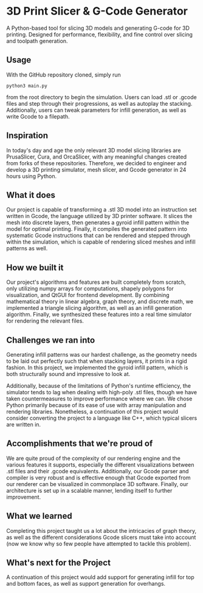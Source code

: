 # 3D Print Slicer & G-Code Generator

A Python-based tool for slicing 3D models and generating G-code for 3D printing. Designed for performance, flexibility, and fine control over slicing and toolpath generation.  

## Usage

With the GitHub repository cloned, simply run 
```
python3 main.py
```
from the root directory to begin the simulation. Users can load .stl or .gcode files and step through their progressions, as well as autoplay the stacking. Additionally, users can tweak parameters for infill generation, as well as write Gcode to a filepath.

## Inspiration

In today's day and age the only relevant 3D model slicing libraries are PrusaSlicer, Cura, and OrcaSlicer, with any meaningful changes created from forks of these repositories. Therefore, we decided to engineer and develop a 3D printing simulator, mesh slicer, and Gcode generator in 24 hours using Python. 

## What it does
Our project is capable of transforming a .stl 3D model into an instruction set written in Gcode, the language utilized by 3D printer software. It slices the mesh into discrete layers, then generates a gyroid infill pattern within the model for optimal printing. Finally, it compiles the generated pattern into systematic Gcode instructions that can be rendered and stepped through within the simulation, which is capable of rendering sliced meshes and infill patterns as well.

## How we built it
Our project's algorithms and features are built completely from scratch, only utilizing numpy arrays for computations, shapely polygons for visualization, and QtGUI for frontend development. By combining mathematical theory in linear algebra, graph theory, and discrete math, we implemented a triangle slicing algorithm, as well as an infill generation algorithm. Finally, we synthesized these features into a real time simulator for rendering the relevant files.

## Challenges we ran into
Generating infill patterns was our hardest challenge, as the geometry needs to be laid out perfectly such that when stacking layers, it prints in a rigid fashion. In this project, we implemented the gyroid infill pattern, which is both structurally sound and impressive to look at.

Additionally, because of the limitations of Python's runtime efficiency, the simulator tends to lag when dealing with high-poly .stl files, though we have taken countermeasures to improve performance where we can. We chose Python primarily because of its ease of use with array manipulation and rendering libraries. Nonetheless, a continuation of this project would consider converting the project to a language like C++, which typical slicers are written in.

## Accomplishments that we're proud of
We are quite proud of the complexity of our rendering engine and the various features it supports, especially the different visualizations between .stl files and their .gcode equivalents. Additionally, our Gcode parser and compiler is very robust and is effective enough that Gcode exported from our renderer can be visualized in commonplace 3D software. Finally, our architecture is set up in a scalable manner, lending itself to further improvement.

## What we learned
Completing this project taught us a lot about the intricacies of graph theory, as well as the different considerations Gcode slicers must take into account (now we know why so few people have attempted to tackle this problem). 

## What's next for the Project
A continuation of this project would add support for generating infill for top and bottom faces, as well as support generation for overhangs. 


